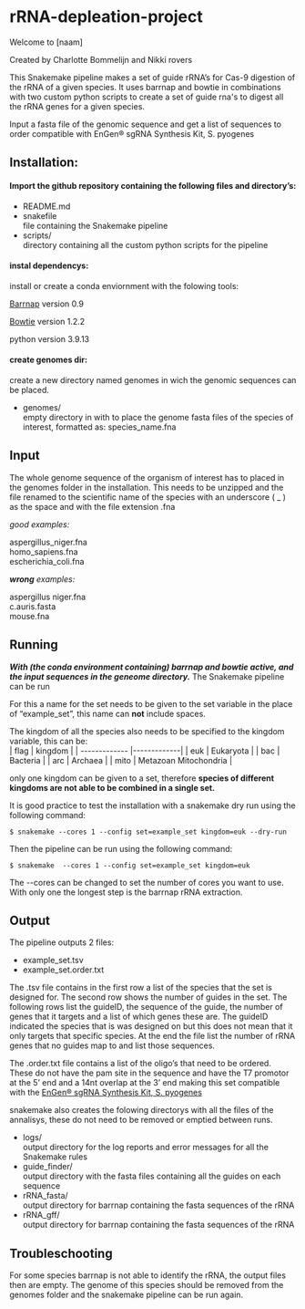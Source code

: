 # rRNA-depleation-project

Welcome to [naam]

Created by Charlotte Bommelijn and Nikki rovers

This Snakemake pipeline makes a set of guide rRNA’s for Cas-9 digestion of the rRNA of a given species. It uses barrnap and bowtie in combinations with two custom python scripts to create a set of guide rna's to digest all the rRNA genes for a given species.

Input a fasta file of the genomic sequence and get a list of sequences to order compatible with EnGen® sgRNA Synthesis Kit, S. pyogenes


## Installation:

#### Import the github repository containing the following files and directory’s:

- README.md
- snakefile  
   file containing the Snakemake pipeline
- scripts/  
   directory containing all the custom python scripts for the pipeline
  

#### instal dependencys:

install or create a conda enviornment with the folowing tools:

[Barrnap](https://github.com/tseemann/barrnap) version 0.9

[Bowtie](https://github.com/BenLangmead/bowtie) version 1.2.2

python version 3.9.13

#### create genomes dir:

create a new directory named genomes in wich the genomic sequences can be placed.

- genomes/  
   empty directory in with to place the genome fasta files of the species of interest, formatted as: species_name.fna

## Input


The whole genome sequence of the organism of interest has to placed in the genomes folder in the installation. This needs to be unzipped and the file renamed to the scientific name of the species with an underscore ( _ ) as the space and with the file extension .fna

_good examples:_

aspergillus_niger.fna  
homo_sapiens.fna  
escherichia_coli.fna

_**wrong** examples:_ 

aspergillus niger.fna  
c.auris.fasta  
mouse.fna



## Running


**_With (the conda environment containing) barrnap and bowtie active, and the input sequences in the geneome directory._** The Snakemake pipeline can be run 

For this a name for the set needs to be given to the set variable in the place of “example_set”, this name can **not** include spaces.

The kingdom of all the species also needs to be specified to the kingdom variable, this can be:  
| flag       | kingdom           |
| ------------- |-------------|
| euk      | Eukaryota |
| bac      | Bacteria      |
| arc | Archaea      |
| mito | Metazoan Mitochondria      |

only one kingdom can be given to a set, therefore **species of different kingdoms are not able to be combined in a single set.**

It is good practice to test the installation with a snakemake dry run using the following command:
```
$ snakemake --cores 1 --config set=example_set kingdom=euk --dry-run
```
Then the pipeline can be run using the following command:
```
$ snakemake  --cores 1 --config set=example_set kingdom=euk
```
The --cores can be changed to set the number of cores you want to use. With only one the longest step is the barrnap rRNA extraction.


## Output

The pipeline outputs 2 files:
- example_set.tsv
- example_set.order.txt

The .tsv file contains in the first row a list of the species that the set is designed for. The second row shows the number of guides in the set. The following rows list the guideID, the sequence of the guide, the number of genes that it targets and a list of which genes these are. The guideID indicated the species that is was designed on but this does not mean that it only targets that specific species. At the end the file list the number of rRNA genes that no guides map to and list those sequences.

The .order.txt file contains a list of the oligo’s that need to be ordered. These do not have the pam site in the sequence and have the T7 promotor at the 5’ end and a 14nt overlap at the 3’ end making this set compatible with the [EnGen® sgRNA Synthesis Kit, S. pyogenes](https://international.neb.com/products/e3322-engen-sgrna-synthesis-kit-s-pyogenes#Product%20Information)

snakemake also creates the folowing directorys with all the files of the annalisys, these do not need to be removed or emptied between runs.

- logs/  
   output directory for the log reports and error messages for all the Snakemake rules
- guide_finder/  
   output directory with the fasta files containing all the guides on each sequence
- rRNA_fasta/  
output directory for barrnap containing the fasta sequences of the rRNA
- rRNA_gff/  
  output directory for barrnap containing the fasta sequences of the rRNA
  


## Troubleschooting

For some species barrnap is not able to identify the rRNA, the output files then are empty. The genome of this species should be removed from the genomes folder and the snakemake pipeline can be run again.

